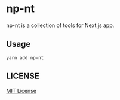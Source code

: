 # np-nt

np-nt is a collection of tools for Next.js app.

## Usage
```
yarn add np-nt
```

## LICENSE

[MIT License](./LICENSE)

